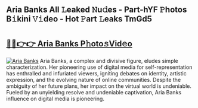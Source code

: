 ## Aria Banks All 𝙻eaked 𝙽u𝚍es - Part-hYF 𝙿hotos B𝚒kini 𝚅𝚒deo - Hot 𝙿art 𝙻eaks TmGd5

# <h2><a href="http://ld0jk21.urlbe.top/?page=Aria+Banks">🔗🔗👉👉 Aria Banks P𝚑oto𝚜Vid𝚎o</a></h2>

[![Aria Banks](https://i.imgur.com/eBuTRDB.gif)](http://ld0jk21.urlbe.top/?page=Aria+Banks)
Aria Banks, a complex and divisive figure, eludes simple characterization. Her pioneering use of digital media for self-representation has enthralled and infuriated viewers, igniting debates on identity, artistic expression, and the evolving nature of online communities. Despite the ambiguity of her future plans, her impact on the virtual world is undeniable. Fueled by an unyielding resolve and undeniable captivation, Aria Banks influence on digital media is pioneering.
